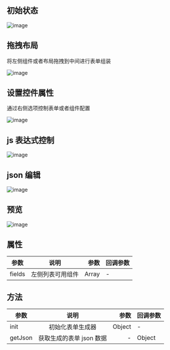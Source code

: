 ## 初始状态

![image](/assets/form-design.jpg)

## 拖拽布局

将左侧组件或者布局拖拽到中间进行表单组装

![image](/assets/drag.gif)

## 设置控件属性

通过右侧选项控制表单或者组件配置

![image](/assets/option.gif)

## js 表达式控制

![image](/assets/interpolation.gif)

## json 编辑

![image](/assets/json.gif)

## 预览

![image](/assets/preview.gif)

## 属性

| 参数   |       说明       |  参数 | 回调参数 |
| ------ | :--------------: | ----: | -------- |
| fields | 左侧列表可用组件 | Array | -        |

## 方法

| 参数    |           说明           |   参数 | 回调参数 |
| ------- | :----------------------: | -----: | -------- |
| init    |     初始化表单生成器     | Object | -        |
| getJson | 获取生成的表单 json 数据 |      - | Object   |
